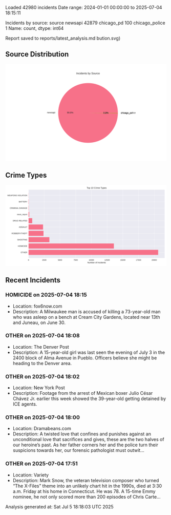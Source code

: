 
Loaded 42980 incidents
Date range: 2024-01-01 00:00:00 to 2025-07-04 18:15:11

Incidents by source:
source
newsapi           42879
chicago_pd          100
chicago_police        1
Name: count, dtype: int64

Report saved to reports/latest_analysis.md
bution.svg)

## Source Distribution
![Source Distribution](images/source_distribution.svg)

## Crime Types
![Crime Types](images/crime_types.svg)

## Recent Incidents

### HOMICIDE on 2025-07-04 18:15
- Location: fox6now.com
- Description: A Milwaukee man is accused of killing a 73-year-old man who was asleep on a bench at Cream City Gardens, located near 13th and Juneau, on June 30.


### OTHER on 2025-07-04 18:08
- Location: The Denver Post
- Description: A 15-year-old girl was last seen the evening of July 3 in the 2400 block of Alma Avenue in Pueblo. Officers believe she might be heading to the Denver area.


### OTHER on 2025-07-04 18:02
- Location: New York Post
- Description: Footage from the arrest of Mexican boxer Julio César Chávez Jr. earlier this week showed the 39-year-old getting detained by ICE agents.


### OTHER on 2025-07-04 18:00
- Location: Dramabeans.com
- Description: A twisted love that confines and punishes against an unconditional love that sacrifices and gives, these are the two halves of our heroine’s past. As her father corners her and the police turn their suspicions towards her, our forensic pathologist must outwit…


### OTHER on 2025-07-04 17:51
- Location: Variety
- Description: Mark Snow, the veteran television composer who turned “The X-Files” theme into an unlikely chart hit in the 1990s, died at 3:30 a.m. Friday at his home in Connecticut. He was 78. A 15-time Emmy nominee, he not only scored more than 200 episodes of Chris Carte…

Analysis generated at: Sat Jul  5 18:18:03 UTC 2025
